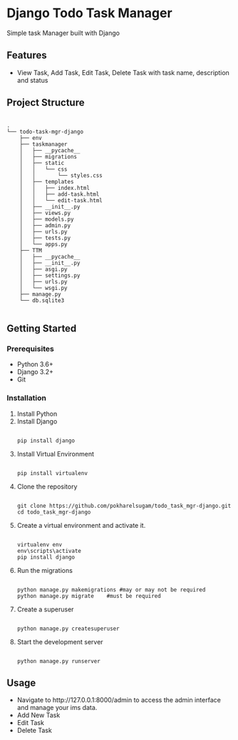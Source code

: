# Django Todo Task Manager

Simple task Manager built with Django

## Features

- View Task, Add Task, Edit Task, Delete Task with task name, description and status

## Project Structure


<pre><code>
.
└── todo-task-mgr-django
    ├── env
    ├── taskmanager 
    │   ├── __pycache__
    │   ├── migrations
    │   ├── static
    │   │   └── css
    │   │       └── styles.css
    │   ├── templates
    │   │   ├── index.html
    │   │   ├── add-task.html
    │   │   └── edit-task.html
    │   ├── __init__.py
    │   ├── views.py
    │   ├── models.py
    │   ├── admin.py
    │   ├── urls.py
    │   ├── tests.py
    │   └── apps.py
    ├── TTM
    │   ├── __pycache__
    │   ├── __init__.py
    │   ├── asgi.py
    │   ├── settings.py
    │   ├── urls.py
    │   └── wsgi.py
    ├── manage.py
    └── db.sqlite3
    </code></pre>

## Getting Started

### Prerequisites

- Python 3.6+
- Django 3.2+
- Git

### Installation

1. Install Python
2. Install Django
   <pre><code>
   pip install django
   </code></pre>
4. Install Virtual Environment
   <pre><code>
   pip install virtualenv
   </code></pre>
6. Clone the repository
   <pre><code>
   git clone https://github.com/pokharelsugam/todo_task_mgr-django.git
   cd todo_task_mgr-django
   </code></pre>
8. Create a virtual environment and activate it.
   <pre><code>
   virtualenv env
   env\scripts\activate
   pip install django
   </code></pre>
10. Run the migrations
    <pre><code>
    python manage.py makemigrations #may or may not be required
    python manage.py migrate	#must be required
    </code></pre>
12. Create a superuser
    <pre><code>
    python manage.py createsuperuser
    </code></pre>
14. Start the development server
    <pre><code>
    python manage.py runserver
    </code></pre>    

## Usage
<ul>
<li>Navigate to http://127.0.0.1:8000/admin to access the admin interface and manage your ims data.</li>
<li>Add New Task</li>
<li>Edit Task</li>
<li>Delete Task</li>
</ul>

